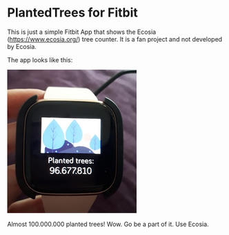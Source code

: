 # PlantedTrees for Fitbit
This is just a simple Fitbit App that shows the Ecosia (https://www.ecosia.org/) tree counter. It is a fan project and not developed by Ecosia. 

The app looks like this:

![alt text](https://github.com/raupy/trees/blob/queen/resources/example.jpeg?raw=true)

Almost 100.000.000 planted trees! Wow. Go be a part of it. Use Ecosia.
